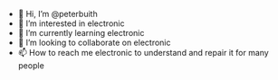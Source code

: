 - 👋 Hi, I’m @peterbuith
- 👀 I’m interested in electronic
- 🌱 I’m currently learning electronic
- 💞️ I’m looking to collaborate on electronic
- 📫 How to reach me electronic to understand and repair it for many people

<!---
peterbuith/peterbuith is a ✨ special ✨ repository because its `README.md` (this file) appears on your GitHub profile.
You can click the Preview link to take a look at your changes.
--->
